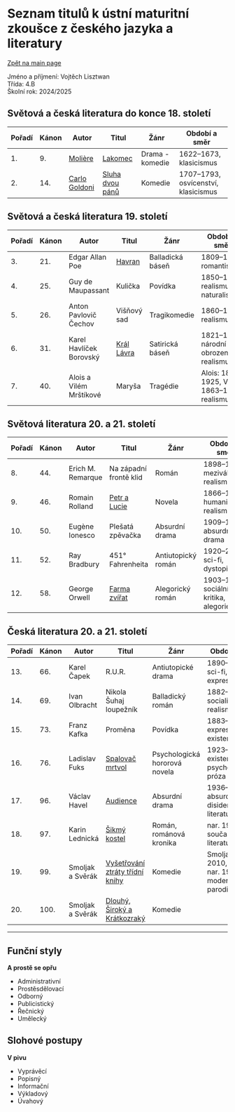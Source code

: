 # Seznam titulů k ústní maturitní zkoušce z českého jazyka a literatury
[Zpět na main page](https://github.com/ruzovybanan1254/maturita2025/tree/main)

Jméno a příjmení: Vojtěch Lisztwan  
Třída: 4.B  
Školní rok: 2024/2025

## Světová a česká literatura do konce 18. století

| Pořadí | Kánon | Autor         | Titul       | Žánr             | Období a směr |
|--------|-------|---------------|-------------|------------------|----------------------------|
| 1.     | 9.    | [Molière](https://github.com/ruzovybanan1254/maturita2025/blob/main/ustni/CJ/Moliere.md)       | [Lakomec](https://github.com/ruzovybanan1254/maturita2025/blob/main/ustni/CJ/%5BMOLIERE%5D%20Lakomec.pdf)     | Drama - komedie  | 1622–1673, klasicismus |
| 2.     | 14.   | [Carlo Goldoni](https://github.com/ruzovybanan1254/maturita2025/blob/main/ustni/CJ/Carlo.md) | [Sluha dvou pánů](https://github.com/ruzovybanan1254/maturita2025/blob/main/ustni/CJ/Sluh%20dvou%20p%C3%A1n%C5%AF.pdf) | Komedie     | 1707–1793, osvícenství, klasicismus |

## Světová a česká literatura 19. století

| Pořadí | Kánon | Autor                   | Titul         | Žánr               | Období a směr |
|--------|-------|-------------------------|---------------|--------------------|-------------------------------|
| 3.     | 21.   | Edgar Allan Poe         | [Havran](https://github.com/ruzovybanan1254/maturita2025/blob/main/ustni/CJ/Havran%20Edgar%20Allan%20Poe.pdf)        | Balladická báseň   | 1809–1849, romantismus |
| 4.     | 25.   | Guy de Maupassant       | Kulička       | Povídka            | 1850–1893, realismus, naturalismus |
| 5.     | 26.   | Anton Pavlovič Čechov   | Višňový sad   | Tragikomedie       | 1860–1904, realismus |
| 6.     | 31.   | Karel Havlíček Borovský | [Král Lávra](https://github.com/ruzovybanan1254/maturita2025/blob/main/ustni/CJ/kral_lavra.pdf)    | Satirická báseň    | 1821–1856, národní obrození, realismus |
| 7.     | 40.   | Alois a Vilém Mrštíkové | Maryša        | Tragédie           | Alois: 1861–1925, Vilém: 1863–1912, realismus |

## Světová literatura 20. a 21. století

| Pořadí | Kánon | Autor               | Titul                   | Žánr                | Období a směr |
|--------|-------|---------------------|-------------------------|---------------------|-------------------------------|
| 8.     | 44.   | Erich M. Remarque   | Na západní frontě klid  | Román               | 1898–1970, meziválečný realismus |
| 9.     | 46.   | Romain Rolland      | [Petr a Lucie](https://github.com/ruzovybanan1254/maturita2025/blob/main/ustni/CJ/9.%20Petr%20a%20Lucie/%5BROLLAND%5D%20Petr%20a%20Lucie.pdf)            | Novela              | 1866–1944, humanistický realismus |
| 10.    | 50.   | Eugène Ionesco      | Plešatá zpěvačka        | Absurdní drama      | 1909–1994, absurdní drama |
| 11.    | 52.   | Ray Bradbury        | 451° Fahrenheita        | Antiutopický román  | 1920–2012, sci-fi, dystopie |
| 12.    | 58.   | George Orwell       | [Farma zvířat](https://github.com/ruzovybanan1254/maturita2025/blob/main/ustni/CJ/12.%20Farma%20zv%C3%AD%C5%99at/%5BORWELL%5D%20Farma%20zv%C3%AD%C5%99at.pdf) | Alegorický román    | 1903–1950, sociální kritika, alegorie |

## Česká literatura 20. a 21. století

| Pořadí | Kánon | Autor             | Titul                          | Žánr                        | Období a směr |
|--------|-------|-------------------|--------------------------------|-----------------------------|-------------------------------|
| 13.    | 66.   | Karel Čapek        | R.U.R.                         | Antiutopické drama          | 1890–1938, sci-fi, expresionismus |
| 14.    | 69.   | Ivan Olbracht      | Nikola Šuhaj loupežník         | Balladický román            | 1882–1952, socialistický realismus |
| 15.    | 73.   | Franz Kafka        | Proměna                        | Povídka                     | 1883–1924, expresionismus, existencialismus |
| 16.    | 76.   | Ladislav Fuks      | [Spalovač mrtvol](https://github.com/ruzovybanan1254/maturita2025/blob/main/ustni/CJ/%5BFUKS%5D%20Spalovau%CC%88%20mrtvol.pdf) | Psychologická hororová novela | 1923–1994, existencialismus, psychologická próza |
| 17.    | 96.   | Václav Havel       | [Audience](https://github.com/ruzovybanan1254/maturita2025/blob/main/ustni/CJ/Audience/Audience.pdf)         | Absurdní drama              | 1936–2011, absurdní drama, disidentská literatura |
| 18.    | 97.   | Karin Lednická     | [Šikmý kostel](https://github.com/ruzovybanan1254/maturita2025/blob/main/ustni/CJ/%C5%A1ikm%C3%BD%20kostel.pdf) | Román, románová kronika     | nar. 1969, současná literatura |
| 19.    | 99.   | Smoljak a Svěrák   | [Vyšetřování ztráty třídní knihy](https://github.com/ruzovybanan1254/maturita2025/blob/main/ustni/CJ/Vy%C5%A1et%C5%99ov%C3%A1n%C3%AD%20ztr%C3%A1ty%20t%C5%99%C3%ADdn%C3%AD%20knihy.pdf) | Komedie                   | Smoljak: 1931–2010, Svěrák: nar. 1936, moderní humor, parodie |
| 20.    | 100.  | Smoljak a Svěrák   | [Dlouhý, Široký a Krátkozraký](https://github.com/ruzovybanan1254/maturita2025/blob/main/ustni/CJ/dlouh%C3%BD%20%C5%A1irok%C3%BD%20a%20kr%C3%A1tkozrak%C3%BD.pdf) | Komedie   

---
## Funční styly
**A prostě se opřu**
<ul>
  <li>Administrativní</li>
  <li>Prostěsdělovací</li>
  <li>Odborný</li>
  <li>Publicistický</li>
  <li>Řečnický</li>
  <li>Umělecký</li>
</ul>

## Slohové postupy
**V pivu**
<ul>
  <li>Vyprávěcí</li>
  <li>Popisný</li>
  <li>Informační</li>
  <li>Výkladový</li>
  <li>Úvahový</li>
</ul>
